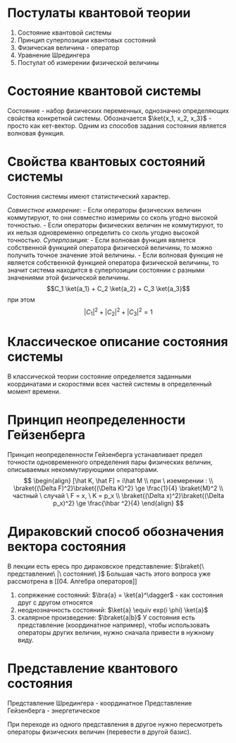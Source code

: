 # Постулаты квантовой теории
1. Состояние квантовой системы
2. Принцип суперпозиции квантовых состояний
3. Физическая величина - оператор
4. Уравнение Шредингера
5. Постулат об измерении физической величины

# Состояние квантовой системы
Состояние - набор физических переменных, однозначно определяющих свойства конкретной системы.
Обозначается $\ket{x_1, x_2, x_3}$ - просто как кет-вектор.
Одним из способов задания состояния является волновая функция. 

# Свойства квантовых состояний системы

Состояния системы имеют статистический характер.

*Совместное измерение*:
	- Если операторы физических величин коммутируют, то они совместно измеримы со сколь угодно высокой точностью.
	- Если операторы физических величин не коммутируют, то их нельзя одновременно определить со сколь угодно высокой точностью.
*Суперпозиция:*
	- Если волновая функция является собственной функцией оператора физической величины, то можно получить точное значение этой величины.
	- Если волновая функция не является собственной функцией оператора физической величины, то значит система находится в суперпозиции состоянии с разными значениями этой физической величины. $$C_1 \ket{a_1} + C_2 \ket{a_2} + C_3 \ket{a_3}$$ при этом $$|C_1|^2+|C_2|^2+|C_3|^2 = 1$$
# Классическое описание состояния системы

В классической теории состояние определяется заданными координатами и скоростями всех частей системы в определенный момент времени.

# Принцип неопределенности Гейзенберга

Принцип неопределенности Гейзенберга устанавливает предел точности одновременного определения пары физических величин, описываемых некоммутирующими операторами.
$$
\begin{align}
[\hat K, \hat F] = i\hat M \\
при \ иземерении : \\
\braket{(\Delta F)^2}\braket{(\Delta K)^2} \ge \frac{1}{4} \braket{M}^2 \\
частный \ случай \ F = x, \ K = p_x \\
\braket{(\Delta x)^2}\braket{(\Delta p_x)^2} \ge \frac{\hbar ^2}{4} 
\end{align}
$$
# Дираковский способ обозначения вектора состояния
В лекции есть ересь про дираковское представление:
$\braket{\ представление\ |\ состояние\ }$
Большая часть этого вопроса уже рассмотрена в [[04. Алгебра операторов]]
1. сопряжение состояний: $\bra{a} = \ket{a}^\dagger$ - как состояния друг с другом относятся
2. неоднозначность состояний: $\ket{a} \equiv exp(i \phi) \ket{a}$
3. скалярное произведение: $\braket{a|b}$
У состояния есть представление (координатное например), чтобы использовать операторы других величин, нужно сначала привести в нужному виду.

# Представление квантового состояния

Представление Шредингера - координатное
Представление Гейзенберга - энергетическое

При переходе из одного представления в другое нужно пересмотреть операторы  физических величин (перевести в другой базис).